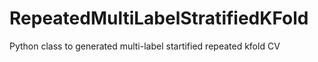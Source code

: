 # RepeatedMultiLabelStratifiedKFold
Python class to generated multi-label startified repeated kfold CV
